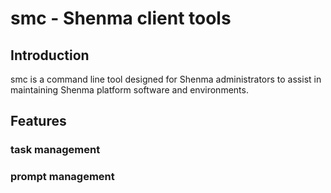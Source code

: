 # smc - Shenma client tools

## Introduction

smc is a command line tool designed for Shenma administrators to assist in maintaining Shenma platform software and environments.

## Features

### task management

### prompt management

